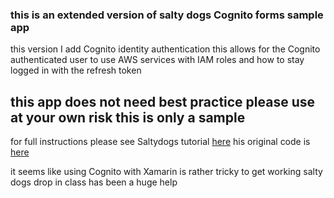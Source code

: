 ### this is an extended version of salty dogs Cognito forms sample  app ###
 this version I add Cognito identity authentication this allows for the Cognito authenticated user to use AWS services with IAM roles and how to stay logged in  with the refresh token

## this app does not need best practice please use at your own risk this is only a sample ###

for full instructions please see Saltydogs tutorial [here](https://www.saltydogtechnology.com/xamarin-forms-aws-cognito/) his original code is [here](https://github.com/curtisshipley/CognitoForms)

it seems like using Cognito with Xamarin is rather tricky to get working salty dogs drop in class has been a huge help